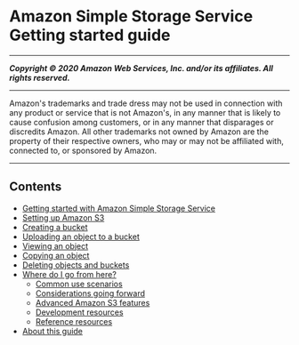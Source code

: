 # Amazon Simple Storage Service Getting started guide

-----
*****Copyright &copy; 2020 Amazon Web Services, Inc. and/or its affiliates. All rights reserved.*****

-----
Amazon's trademarks and trade dress may not be used in 
     connection with any product or service that is not Amazon's, 
     in any manner that is likely to cause confusion among customers, 
     or in any manner that disparages or discredits Amazon. All other 
     trademarks not owned by Amazon are the property of their respective
     owners, who may or may not be affiliated with, connected to, or 
     sponsored by Amazon.

-----
## Contents
+ [Getting started with Amazon Simple Storage Service](GetStartedWithS3.md)
+ [Setting up Amazon S3](SigningUpforS3.md)
+ [Creating a bucket](CreatingABucket.md)
+ [Uploading an object to a bucket](PuttingAnObjectInABucket.md)
+ [Viewing an object](OpeningAnObject.md)
+ [Copying an object](CopyingAnObject.md)
+ [Deleting objects and buckets](DeletingAnObjectandBucket.md)
+ [Where do I go from here?](ImplementingS3.md)
   + [Common use scenarios](S3-gsg-CommonUseScenarios.md)
   + [Considerations going forward](s3-gsg-ConsiderationsGoingForward.md)
   + [Advanced Amazon S3 features](S3-gsg-AdvancedAmazonS3Features.md)
   + [Development resources](S3-gsg-DevelopmentResources.md)
   + [Reference resources](S3-gsg-ReferenceResources.md)
+ [About this guide](AboutThisGuide.md)